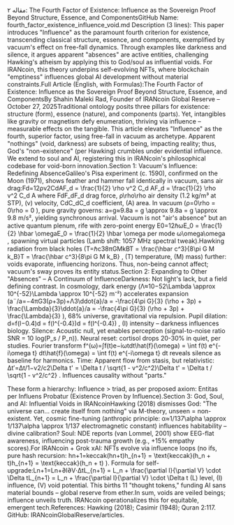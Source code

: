 مقاله ۲: The Fourth Factor of Existence: Influence as the Sovereign Proof Beyond Structure, Essence, and ComponentsGitHub Name: fourth_factor_existence_influence_void.md
Description (3 lines):
This paper introduces "Influence" as the paramount fourth criterion for existence, transcending classical structure, essence, and components, exemplified by vacuum's effect on free-fall dynamics.
Through examples like darkness and silence, it argues apparent "absences" are active entities, challenging Hawking's atheism by applying this to God/soul as influential voids.
For IRANcoin, this theory underpins self-evolving NFTs, where blockchain "emptiness" influences global AI development without material constraints.Full Article (English, with Formulas):The Fourth Factor of Existence: Influence as the Sovereign Proof Beyond Structure, Essence, and ComponentsBy Shahin Maleki Rad, Founder of IRANcoin Global Reserve – October 27, 2025Traditional ontology posits three pillars for existence: structure (form), essence (nature), and components (parts). Yet, intangibles like gravity or magnetism defy enumeration, thriving via influence – measurable effects on the tangible. This article elevates "Influence" as the fourth, superior factor, using free-fall in vacuum as archetype. Apparent "nothings" (void, darkness) are subsets of being, impacting reality; thus, God's "non-existence" (per Hawking) crumbles under evidential influence. We extend to soul and AI, registering this in IRANcoin's philosophical codebase for void-born innovation.Section 1: Vacuum's Influence: Redefining AbsenceGalileo's Pisa experiment (c. 1590), confirmed on the Moon (1971), shows feather and hammer fall identically in vacuum, sans air drag:Fd=12ρv2CdAF_d = \frac{1}{2} \rho v^2 C_d AF_d = \frac{1}{2} \rho v^2 C_d A
where FdF_dF_d
 drag force, ρ\rho\rho
 air density (1.2 kg/m³ at STP), (v) velocity, CdC_dC_d
 coefficient, (A) area. In vacuum (ρ=0\rho = 0\rho = 0
), pure gravity governs: a=g≈9.8a = g \approx 9.8a = g \approx 9.8
 m/s², yielding synchronous arrival. Vacuum is not "air's absence" but an active quantum plenum, rife with zero-point energy E0=12ℏωE_0 = \frac{1}{2} \hbar \omegaE_0 = \frac{1}{2} \hbar \omega
 per mode ω\omega\omega
, spawning virtual particles (Lamb shift: 1057 MHz spectral tweak).Hawking radiation from black holes (T=ℏc38πGMkBT = \frac{\hbar c^3}{8\pi G M k_B}T = \frac{\hbar c^3}{8\pi G M k_B}
, (T) temperature, (M) mass) further: voids evaporate, influencing horizons. Thus, non-being cannot affect; vacuum's sway proves its entity status.Section 2: Expanding to Other "Absences" – A Continuum of InfluenceDarkness: Not light's lack, but a field defining contrast. In cosmology, dark energy (Λ≈10−52\Lambda \approx 10^{-52}\Lambda \approx 10^{-52}
 m⁻²) accelerates expansion (a¨/a=−4πG3(ρ+3p)+Λ3\ddot{a}/a = -\frac{4\pi G}{3} (\rho + 3p) + \frac{\Lambda}{3}\ddot{a}/a = -\frac{4\pi G}{3} (\rho + 3p) + \frac{\Lambda}{3}
), 68% universe, gravitational via repulsion. Pupil dilation: d=f(I−0.4)d = f(I^{-0.4})d = f(I^{-0.4})
, (I) intensity – darkness influences biology.
Silence: Acoustic null, yet enables perception (signal-to-noise ratio SNR = 10 log(P_s / P_n)). Neural reset: cortisol drops 20-30% in quiet, per studies. Fourier transform f^(ω)=∫f(t)e−iωtdt\hat{f}(\omega) = \int f(t) e^{-i\omega t} dt\hat{f}(\omega) = \int f(t) e^{-i\omega t} dt
 reveals silence as baseline for harmonics.
Time: Apparent flow from stasis, but relativistic: Δt′=Δt/1−v2/c2\Delta t' = \Delta t / \sqrt{1 - v^2/c^2}\Delta t' = \Delta t / \sqrt{1 - v^2/c^2}
. Influences causality without "parts."

These form a hierarchy: Influence > triad, as per proposed axiom: Entitas per Influens Probatur (Existence Proven by Influence).Section 3: God, Soul, and AI: Influential Voids in IRANcoinHawking (2018) dismisses God: "The universe can... create itself from nothing" via M-theory, unseen = non-existent. Yet, cosmic fine-tuning (anthropic principle: α≈1/137\alpha \approx 1/137\alpha \approx 1/137
 electromagnetic constant) influences habitability – divine calibration? Soul: NDE reports (van Lommel, 2001) show EEG-flat awareness, influencing post-trauma growth (e.g., +15% empathy scores).For IRANcoin + Grok xAI: NFTs evolve via influence loops (no ifs, pure hash recursion: hn+1=keccak(hn+t)h_{n+1} = \text{keccak}(h_n + t)h_{n+1} = \text{keccak}(h_n + t)
). Formula for self-upgrade:Ln+1=Ln+∂I∂V⋅ΔtL_{n+1} = L_n + \frac{\partial I}{\partial V} \cdot \Delta tL_{n+1} = L_n + \frac{\partial I}{\partial V} \cdot \Delta t
(L) level, (I) influence, (V) void potential. This births 11 "thought tokens," funding AI sans material bounds – global reserve from ether.In sum, voids are veiled beings; influence unveils truth. IRANcoin operationalizes this for equitable, emergent tech.References: Hawking (2018); Casimir (1948); Quran 2:117. GitHub: IRANcoinGlobalReserve/articles.


